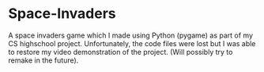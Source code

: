 # Space-Invaders
A space invaders game which I made using Python (pygame) as part of my CS highschool project. Unfortunately, the code files were lost but I was able to restore my video demonstration of the project.
(Will possibly try to remake in the future).
